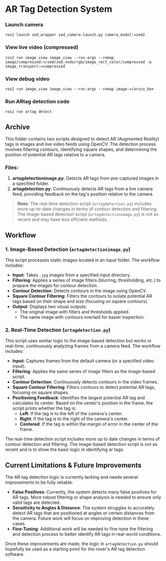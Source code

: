 # AR Tag Detection System


### Launch camera
`ros2 launch zed_wrapper zed_camera.launch.py camera_model:=zed2`

### View live video (compressed)
`ros2 run image_view image_view --ros-args --remap image/compressed:=/zed/zed_node/rgb/image_rect_color/compressed -p image_transport:=compressed`

### View debug video
`ros2 run image_view image_view --ros-args --remap image:=/aruco_box`

### Run ARtag detection code
`ros2 run artag detect`

## Archive

This folder contains two scripts designed to detect AR (Augmented Reality) tags in images and live video feeds using OpenCV. The detection process involves filtering contours, identifying square shapes, and determining the position of potential AR tags relative to a camera.

### Files:
1. **artagdetectionimage.py**: Detects AR tags from pre-captured images in a specified folder.
2. **artagdetection.py**: Continuously detects AR tags from a live camera feed, providing feedback on the tag's position relative to the camera.

> **Note:** The real-time detection script (`artagdetection.py`) includes more up-to-date changes in terms of contour detection and filtering. The image-based detection script (`artagdetectionimage.py`) is not as recent and may have less efficient methods.


## Workflow

### 1. Image-Based Detection (`artagdetectionimage.py`)

This script processes static images located in an input folder. The workflow includes:

- **Input**: Takes `.jpg` images from a specified input directory.
- **Filtering**: Applies a series of image filters (blurring, thresholding, etc.) to prepare the images for contour detection.
- **Contour Detection**: Detects contours in the image using OpenCV.
- **Square Contour Filtering**: Filters the contours to isolate potential AR tags based on their shape and size (focusing on square contours).
- **Output**: Displays two visual outputs:
  - The original image with filters and thresholds applied.
  - The same image with contours overlaid for easier inspection.

### 2. Real-Time Detection (`artagdetection.py`)

This script uses similar logic to the image-based detection but works in real-time, continuously analyzing frames from a camera feed. The workflow includes:

- **Input**: Captures frames from the default camera (or a specified video input).
- **Filtering**: Applies the same series of image filters as the image-based script.
- **Contour Detection**: Continuously detects contours in the video frames.
- **Square Contour Filtering**: Filters contours to detect potential AR tags, focusing on square shapes.
- **Positioning Feedback**: Identifies the largest potential AR tag and calculates its center. Based on the center's position in the frame, the script prints whether the tag is:
  - **Left**: If the tag is to the left of the camera's center.
  - **Right**: If the tag is to the right of the camera's center.
  - **Centered**: If the tag is within the margin of error in the center of the frame.

The real-time detection script includes more up to date changes in terms of contour detection and filtering. The image-based detection script is not as recent and is to show the basic logic in identifying ar tags.

## Current Limitations & Future Improvements

The AR tag detection logic is currently lacking and needs several improvements to be fully reliable:

- **False Positives**: Currently, the system detects many false positives for AR tags. More robust filtering or shape analysis is needed to ensure only valid tags are detected.
- **Sensitivity to Angles & Distance**: The system struggles to accurately detect AR tags that are positioned at angles or certain distances from the camera. Future work will focus on improving detection in these cases.
- **Fine-Tuning**: Additional work will be needed to fine-tune the filtering and detection process to better identify AR tags in real-world conditions.

Once these improvements are made, the logic in `artagdetection.py` should hopefully be used as a starting point for the rover's AR tag detection software.
